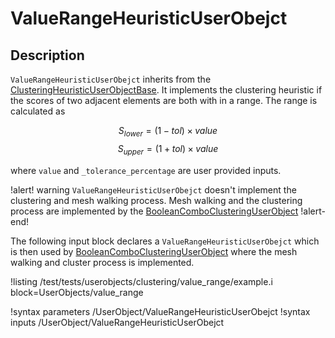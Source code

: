 # ValueRangeHeuristicUserObejct

## Description

`ValueRangeHeuristicUserObejct` inherits from the [ClusteringHeuristicUserObjectBase](ClusteringHeuristicUserObjectBase.md).
It implements the clustering heuristic if the scores of two adjacent
elements are both with in a range. The range is calculated as

$$S_{lower} = (1-tol) \times value $$
$$S_{upper} = (1+tol) \times value $$

where `value` and `_tolerance_percentage`  are user provided inputs.


!alert! warning
`ValueRangeHeuristicUserObejct` doesn't implement the clustering and mesh walking process.  Mesh walking and the clustering process are implemented
by the [BooleanComboClusteringUserObject](BooleanComboClusteringUserObject.md)
!alert-end!

The following input block declares a `ValueRangeHeuristicUserObejct` which
is then used by [BooleanComboClusteringUserObject](BooleanComboClusteringUserObject.md)
where the mesh walking and cluster process is implemented.

!listing /test/tests/userobjects/clustering/value_range/example.i
block=UserObjects/value_range

!syntax parameters /UserObject/ValueRangeHeuristicUserObejct
!syntax inputs /UserObject/ValueRangeHeuristicUserObejct